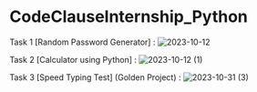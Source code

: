 # CodeClauseInternship_Python
Task 1 [Random Password Generator] :
![2023-10-12](https://github.com/student-abhijnan/CodeClauseInternship_Python/assets/143992189/5a71f42c-6b8e-4e1c-b814-61d1d14f67b4)

Task 2 [Calculator using Python] :
![2023-10-12 (1)](https://github.com/student-abhijnan/CodeClauseInternship_Python/assets/143992189/14a1ddeb-480a-4808-9826-606e67ed40fb)

Task 3 [Speed Typing Test] (Golden Project) :
![2023-10-31 (3)](https://github.com/student-abhijnan/CodeClauseInternship_Python/assets/143992189/c6f84d75-6490-47ef-86bd-6730f60278e8)
